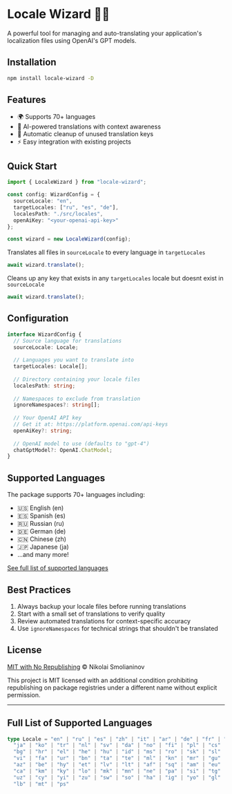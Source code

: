# Locale Wizard 🧙‍♂️

A powerful tool for managing and auto-translating your application's localization files using OpenAI's GPT models.

## Installation

```bash
npm install locale-wizard -D
```

## Features

- 🌍 Supports 70+ languages
- 🤖 AI-powered translations with context awareness
- 🧹 Automatic cleanup of unused translation keys
- ⚡️ Easy integration with existing projects

## Quick Start

```typescript
import { LocaleWizard } from "locale-wizard";

const config: WizardConfig = {
  sourceLocale: "en",
  targetLocales: ["ru", "es", "de"],
  localesPath: "./src/locales",
  openAiKey: "<your-openai-api-key>"
};

const wizard = new LocaleWizard(config);
```

Translates all files in `sourceLocale` to every language in `targetLocales`
```typescript
await wizard.translate();
```

Cleans up any key that exists in any `targetLocales` locale but doesnt exist in `sourceLocale`
```typescript
await wizard.translate();
```


## Configuration

```typescript
interface WizardConfig {
  // Source language for translations
  sourceLocale: Locale;
  
  // Languages you want to translate into
  targetLocales: Locale[];
  
  // Directory containing your locale files
  localesPath: string;
  
  // Namespaces to exclude from translation
  ignoreNamespaces?: string[];
  
  // Your OpenAI API key
  // Get it at: https://platform.openai.com/api-keys
  openAiKey?: string;
  
  // OpenAI model to use (defaults to "gpt-4")
  chatGptModel?: OpenAI.ChatModel;
}
```

## Supported Languages

The package supports 70+ languages including:
- 🇺🇸 English (en)
- 🇪🇸 Spanish (es)
- 🇷🇺 Russian (ru)
- 🇩🇪 German (de)
- 🇨🇳 Chinese (zh)
- 🇯🇵 Japanese (ja)
- ...and many more!

[See full list of supported languages](#supported-languages-full)

## Best Practices

1. Always backup your locale files before running translations
2. Start with a small set of translations to verify quality
3. Review automated translations for context-specific accuracy
4. Use `ignoreNamespaces` for technical strings that shouldn't be translated

## License

[MIT with No Republishing](LICENSE) © Nikolai Smolianinov

This project is MIT licensed with an additional condition prohibiting republishing on package registries under a different name without explicit permission.

---

<h2 id="supported-languages-full">Full List of Supported Languages</h2>

```typescript
type Locale = "en" | "ru" | "es" | "zh" | "it" | "ar" | "de" | "fr" | "pt" | "hi" | 
  "ja" | "ko" | "tr" | "nl" | "sv" | "da" | "no" | "fi" | "pl" | "cs" | "sr" | 
  "bg" | "hr" | "el" | "he" | "hu" | "id" | "ms" | "ro" | "sk" | "sl" | "th" | 
  "vi" | "fa" | "ur" | "bn" | "ta" | "te" | "ml" | "kn" | "mr" | "gu" | "ka" | 
  "az" | "be" | "hy" | "et" | "lv" | "lt" | "af" | "sq" | "am" | "eu" | "my" | 
  "ca" | "km" | "ky" | "lo" | "mk" | "mn" | "ne" | "pa" | "si" | "tg" | "tk" | 
  "uz" | "cy" | "yi" | "zu" | "sw" | "so" | "ha" | "ig" | "yo" | "gl" | "is" | 
  "lb" | "mt" | "ps"
```